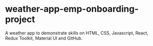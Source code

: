 # weather-app-emp-onboarding-project
A weather app to demonstrate skills on HTML, CSS, Javascript, React, Redux Toolkit, Material UI and GitHub.
